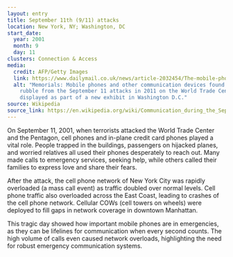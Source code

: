 ```yaml
---
layout: entry
title: September 11th (9/11) attacks
location: New York, NY; Washington, DC
start_date:
  year: 2001
  month: 9
  day: 11
clusters: Connection & Access
media:
  credit: AFP/Getty Images
  link: https://www.dailymail.co.uk/news/article-2032454/The-mobile-phones-kept-ringing--picked-Haunting-9-11-artefacts-FBI-terror-trials-public-show.html
  alt: "Memorials: Mobile phones and other communication devices found in the
    rubble from the September 11 attacks in 2011 on the World Trade Center are
    displayed as part of a new exhibit in Washington D.C."
source: Wikipedia
source_link: https://en.wikipedia.org/wiki/Communication_during_the_September_11_attacks
---
```

On September 11, 2001, when terrorists attacked the World Trade Center and the Pentagon, cell phones and in-plane credit card phones played a vital role. People trapped in the buildings, passengers on hijacked planes, and worried relatives all used their phones desperately to reach out. Many made calls to emergency services, seeking help, while others called their families to express love and share their fears. 

After the attack, the cell phone network of New York City was rapidly overloaded (a mass call event) as traffic doubled over normal levels. Cell phone traffic also overloaded across the East Coast, leading to crashes of the cell phone network. Cellular COWs (cell towers on wheels) were deployed to fill gaps in network coverage in downtown Manhattan. 

This tragic day showed how important mobile phones are in emergencies, as they can be lifelines for communication when every second counts. The high volume of calls even caused network overloads, highlighting the need for robust emergency communication systems.